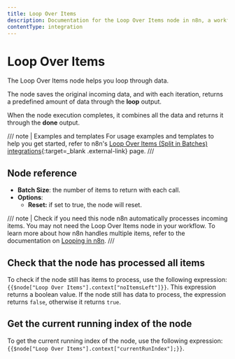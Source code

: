 ```yaml
---
title: Loop Over Items
description: Documentation for the Loop Over Items node in n8n, a workflow automation platform. Includes guidance on usage, and links to examples.
contentType: integration
---
```


# Loop Over Items

The Loop Over Items node helps you loop through data.

The node saves the original incoming data, and with each iteration, returns a predefined amount of data through the **loop** output.

When the node execution completes, it combines all the data and returns it through the **done** output.

/// note | Examples and templates
For usage examples and templates to help you get started, refer to n8n's [Loop Over Items (Split in Batches) integrations](https://n8n.io/integrations/split-in-batches/){:target=_blank .external-link} page.
///

## Node reference

- **Batch Size**: the number of items to return with each call.
- **Options**:
    - **Reset:** if set to true, the node will reset.

/// note | Check if you need this node
n8n automatically processes incoming items. You may not need the Loop Over Items node in your workflow. To learn more about how n8n handles multiple items, refer to the documentation on [Looping in n8n](/flow-logic/looping/).
///

## Check that the node has processed all items

To check if the node still has items to process, use the following expression: `{{$node["Loop Over Items"].context["noItemsLeft"]}}`. This expression returns a boolean value. If the node still has data to process, the expression returns `false`, otherwise it returns `true`.

## Get the current running index of the node

To get the current running index of the node, use the following expression: `{{$node["Loop Over Items"].context["currentRunIndex"];}}`.

